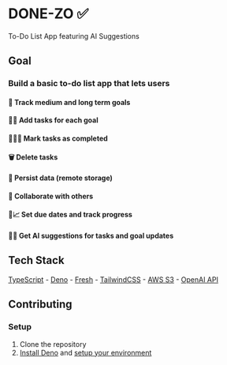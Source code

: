 # DONE-ZO ✅

To-Do List App featuring AI Suggestions

## Goal

### Build a basic to-do list app that lets users

#### 🎯 Track medium and long term goals

#### 📝✨ Add tasks for each goal

#### 🏃‍♂️💨 Mark tasks as completed

#### 🗑️ Delete tasks

#### 💾 Persist data (remote storage)

#### 🤝 Collaborate with others

#### 📅📈 Set due dates and track progress

#### 🤖💡 Get AI suggestions for tasks and goal updates

## Tech Stack

[TypeScript](https://www.typescriptlang.org/docs/handbook/) -
[Deno](https://docs.deno.com/runtime/) -
[Fresh](https://fresh.deno.dev/docs/introduction) -
[TailwindCSS](https://tailwindcss.com/docs/styling-with-utility-classes) -
[AWS S3](https://docs.aws.amazon.com/AmazonS3/latest/userguide/Welcome.html) -
[OpenAI API](https://platform.openai.com/docs/api-reference/introduction)

## Contributing

### Setup

1. Clone the repository
2. [Install Deno](https://docs.deno.com/runtime/#install-deno) and
   [setup your environment](https://docs.deno.com/runtime/getting_started/setup_your_environment/)
